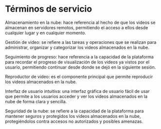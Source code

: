 # Términos de servicio

Almacenamiento en la nube: hace referencia al hecho de que los videos se almacenan en servidores remotos, permitiendo el acceso a ellos desde cualquier lugar y en cualquier momento.

Gestión de video: se refiere a las tareas y operaciones que se realizan para administrar, organizar y categorizar los videos almacenados en la nube.

Seguimiento de progreso: hace referencia a la capacidad de la plataforma para recordar el progreso de visualización de los videos ya vistos por el usuario, permitiendo continuar desde donde se dejó en la siguiente sesión.

Reproductor de video: es el componente principal que permite reproducir los videos almacenados en la nube.

Interfaz de usuario intuitiva: una interfaz gráfica de usuario fácil de usar que permite a los usuarios acceder y ver los videos almacenados en la nube de forma clara y sencilla.

Seguridad de la nube: se refiere a la capacidad de la plataforma para mantener seguros y protegidos los videos almacenados en la nube, protegiéndolos contra accesos no autorizados y posibles amenazas.
